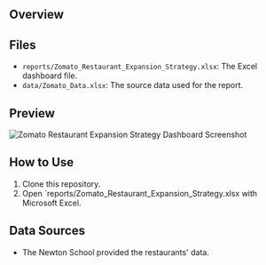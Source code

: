 ## Overview


## Files
- `reports/Zomato_Restaurant_Expansion_Strategy.xlsx`: The Excel dashboard file.
- `data/Zomato_Data.xlsx`: The source data used for the report.

## Preview
![Zomato Restaurant Expansion Strategy Dashboard Screenshot](exports/Zomato_Restaurant_Expansion_Strategy.png)

## How to Use
1. Clone this repository.
2. Open `reports/Zomato_Restaurant_Expansion_Strategy.xlsx with Microsoft Excel.

## Data Sources
- The Newton School provided the restaurants' data.
